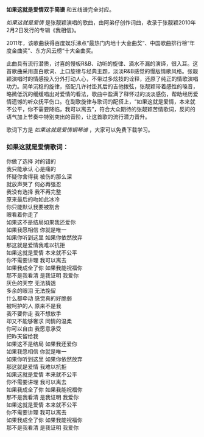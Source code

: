 

**如果这就是爱情双手简谱** 和五线谱完全对应。

_如果这就是爱情_ 是张靓颖演唱的歌曲，由阿弟仔创作词曲，收录于张靓颖2010年2月2日发行的专辑《我相信》。

2011年，该歌曲获得百度娱乐沸点“最热门内地十大金曲奖”、中国歌曲排行榜“年度金曲奖”、东方风云榜“十大金曲奖。

此曲具有流行潜质，讨喜的慢板R&B、动听的旋律、滴水不漏的演绎，很入耳。这首歌曲采用直白歌词、上口旋律与经典主题，淡淡R&B感觉的慢版情歌风格。张靓颖演唱时的情感投入分外打动人心，不带过多炫技的诠释，还原了纯正的情歌演唱功力。简单沉稳的旋律，搭配几许衬垫其后的吉他拨弦，张靓颖带着感性的嗓音，略微低沉的缓缓唱出对爱情的看法，歌曲中盈满了释怀过的淡淡感伤，帮助经历爱情遗憾的听众抚平伤口。在副歌旋律与歌词的配搭上，“如果这就是爱情，本来就不公平，你不需要降临，我可以离去”，符合大众期待的张靓颖苦情歌词，反问的语气加上节奏中特别突出的音阶，让这首歌的流行潜力晋升。

歌词下方是 _如果这就是爱情钢琴谱_ ，大家可以免费下载学习。

### 如果这就是爱情歌词：

你做了选择 对的错的  
我只能承认 心是痛的  
怀疑你舍得我 被伤的那么深  
就放声哭了 何必再强忍  
我没有选择 我不再完整  
原来最后的吻如此冰冷  
你只能默认我要被割舍  
眼看着你走了  
如果这不是结局如果我还爱你  
如果我愿相信 你就是唯一  
如果你听到这里 如果你依然放弃  
那这就是爱情我难以抗拒  
如果这就是爱情 本来就不公平  
你不需要讲理 我可以离去  
如果我成全了你 如果我能祝福你  
那不是我看清 是我证明 我爱你  
灰色的天空 无法猜透  
多余的眼泪 无法挽留  
什么都牵动 感觉真的好脆弱  
被呵护的人 原来不是我  
我不要你走 我不想放手  
却又不能够奢求 同情的温柔  
你可以自由 我愿意承受  
把昨天留给我  
如果这不是结局 如果我还爱你  
如果我愿相信 你就是唯一  
如果你听到这里 如果你依然放弃  
那这就是爱情 我难以抗拒  
如果这就是爱情 本来就不公平  
你不需要讲理 我可以离去  
如果我成全了你 如果我能祝福你  
那不是我看清 是我证明 我爱你  
如果这就是爱情 本来就不公平  
你不需要讲理 我可以离去  
如果我成全了你 如果我能祝福你  
那不是我看清 是我证明 我爱你

